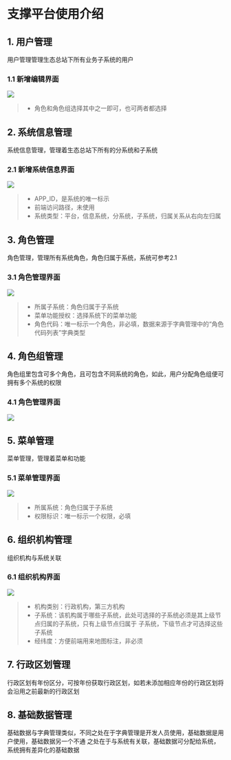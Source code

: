 # 支撑平台使用介绍

## 1. 用户管理
用户管理管理生态总站下所有业务子系统的用户

### 1.1 新增编辑界面
![](res/user_01.png)

> + 角色和角色组选择其中之一即可，也可两者都选择

## 2. 系统信息管理
系统信息管理，管理着生态总站下所有的分系统和子系统

### 2.1 新增系统信息界面
![](res/system_01.png)

> + APP_ID，是系统的唯一标示
> + 前端访问路径，未使用
> + 系统类型：平台，信息系统，分系统，子系统，归属关系从右向左归属

## 3. 角色管理
角色管理，管理所有系统角色，角色归属于系统，系统可参考2.1

### 3.1 角色管理界面
![](res/role_01.png)

> + 所属子系统：角色归属于子系统
> + 菜单功能授权：选择系统下的菜单功能
> + 角色代码：唯一标示一个角色，非必填，数据来源于字典管理中的“角色代码列表”字典类型

## 4. 角色组管理
角色组里包含可多个角色，且可包含不同系统的角色，如此，用户分配角色组便可拥有多个系统的权限

### 4.1 角色管理界面
![](res/role_group_01.png)

## 5. 菜单管理
菜单管理，管理着菜单和功能

### 5.1 菜单管理界面
![](res/menu_01.png)

> + 所属系统：角色归属于子系统
> + 权限标识：唯一标示一个权限，必填

## 6. 组织机构管理
组织机构与系统关联

### 6.1 组织机构界面
![](res/org_01.png)

> + 机构类别：行政机构，第三方机构
> + 子系统：该机构属于哪些子系统，此处可选择的子系统必须是其上级节点归属的子系统，只有上级节点归属于
>子系统，下级节点才可选择这些子系统
> + 经纬度：方便前端用来地图标注，非必须

## 7. 行政区划管理
行政区划有年份区分，可按年份获取行政区划，如若未添加相应年份的行政区划将会沿用之前最新的行政区划

## 8. 基础数据管理
基础数据与字典管理类似，不同之处在于字典管理是开发人员使用，基础数据是用户使用，基础数据另一个不通
之处在于与系统有关联，基础数据可分配给系统，系统拥有差异化的基础数据


